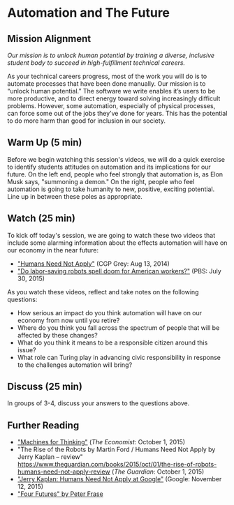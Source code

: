 # Automation and The Future

## Mission Alignment

*Our mission is to unlock human potential by training a diverse, inclusive student body to succeed in high-fulfillment technical careers.*

As your technical careers progress, most of the work you will do is to automate processes that have been done manually. Our mission is to “unlock human potential.” The software we write enables it’s users to be more productive, and to direct energy toward solving increasingly difficult problems. However, some automation, especially of physical processes, can force some out of the jobs they’ve done for years. This has the potential to do more harm than good for inclusion in our society.


## Warm Up (5 min)

Before we begin watching this session's videos, we will do a quick exercise to identify students attitudes on automation and its implications for our future. On the left end, people who feel strongly that automation is, as Elon Musk says, "summoning a demon." On the right, people who feel automation is going to take humanity to new, positive, exciting potential. Line up in between these poles as appropriate.


## Watch (25 min)

To kick off today's session, we are going to watch these two videos that include some alarming information about the effects automation will have on our economy in the near future:

*   ["Humans Need Not Apply"](https://www.youtube.com/watch?v=7Pq-S557XQU) (CGP Grey: Aug 13, 2014)
*   ["Do labor-saving robots spell doom for American workers?"](http://www.pbs.org/newshour/bb/labor-saving-robots-spell-doom-american-workers/) (PBS: July 30, 2015)

As you watch these videos, reflect and take notes on the following questions:

*   How serious an impact do you think automation will have on our economy from now until you retire?
*   Where do you think you fall across the spectrum of people that will be affected by these changes?
*   What do you think it means to be a responsible citizen around this issue?
*   What role can Turing play in advancing civic responsibility in response to the challenges automation will bring?

## Discuss (25 min)
In groups of 3-4, discuss your answers to the questions above.


## Further Reading

*   ["Machines for Thinking"](http://www.economist.com/news/books-and-arts/21669597-computers-will-get-smarter-humans-charge-machines-thinking) (_The Economist_: October 1, 2015)
*   "The Rise of the Robots by Martin Ford / Humans Need Not Apply by Jerry Kaplan – review"
https://www.theguardian.com/books/2015/oct/01/the-rise-of-robots-humans-need-not-apply-review (_The Guardian_: October 1, 2015)
*   ["Jerry Kaplan: Humans Need Not Apply at Google"](https://www.youtube.com/watch?v=JiiP5ROnzw8) (Google: November 12, 2015)
*   ["Four Futures" by Peter Frase](https://www.jacobinmag.com/2011/12/four-futures/)
